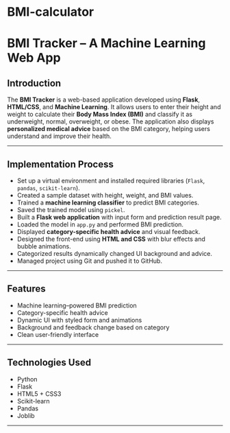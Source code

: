 # BMI-calculator

# BMI Tracker – A Machine Learning Web App

## Introduction

The **BMI Tracker** is a web-based application developed using **Flask**, **HTML/CSS**, and **Machine Learning**. It allows users to enter their height and weight to calculate their **Body Mass Index (BMI)** and classify it as underweight, normal, overweight, or obese. The application also displays **personalized medical advice** based on the BMI category, helping users understand and improve their health.

---

##  Implementation Process 

- Set up a virtual environment and installed required libraries (`Flask`, `pandas`, `scikit-learn`).
- Created a sample dataset with height, weight, and BMI values.
- Trained a **machine learning classifier** to predict BMI categories.
- Saved the trained model using `pickel`.
- Built a **Flask web application** with input form and prediction result page.
- Loaded the model in `app.py` and performed BMI prediction.
- Displayed **category-specific health advice** and visual feedback.
- Designed the front-end using **HTML and CSS** with blur effects and bubble animations.
- Categorized results dynamically changed UI background and advice.
- Managed project using Git and pushed it to GitHub.

---

## Features

-  Machine learning–powered BMI prediction
-  Category-specific health advice
-  Dynamic UI with styled form and animations
-  Background and feedback change based on category
-  Clean user-friendly interface

---

##  Technologies Used

- Python
- Flask
- HTML5 + CSS3
- Scikit-learn
- Pandas
- Joblib



---

